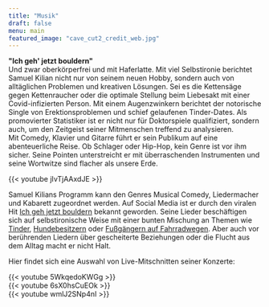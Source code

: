 ```yaml
---
title: "Musik"
draft: false
menu: main
featured_image: "cave_cut2_credit_web.jpg"
---
```


**"Ich geh' jetzt bouldern"**   
Und zwar oberkörperfrei und mit Haferlatte. Mit viel Selbstironie berichtet Samuel Kilian nicht nur von seinem neuen Hobby, sondern auch von alltäglichen Problemen und kreativen Lösungen. Sei es die Kettensäge gegen Kettenraucher oder die optimale Stellung beim Liebesakt mit einer Covid-infizierten Person. Mit einem Augenzwinkern berichtet der notorische Single von Erektionsproblemen und schief gelaufenen Tinder-Dates. Als promovierter Statistiker ist er nicht nur für Doktorspiele qualifiziert, sondern auch, um den Zeitgeist seiner Mitmenschen treffend zu analysieren.  
Mit Comedy, Klavier und Gitarre führt er sein Publikum auf eine abenteuerliche Reise. Ob Schlager oder Hip-Hop, kein Genre ist vor ihm sicher. Seine Pointen unterstreicht er mit überraschenden Instrumenten und seine Wortwitze sind flacher als unsere Erde.


{{< youtube jIvTjAAxdJE >}}
&nbsp;  

Samuel Kilians Programm kann den Genres Musical Comedy, Liedermacher und Kabarett zugeordnet werden. Auf Social Media ist er durch den viralen Hit [Ich geh jetzt bouldern](https://www.instagram.com/reel/CvMXyCHohkO/?utm_source=ig_web_copy_link&igsh=MzRlODBiNWFlZA==) bekannt geworden. Seine Lieder beschäftigen sich auf selbstironische Weise mit einer bunten Mischung an Themen wie [Tinder](https://www.instagram.com/reel/C0XNh8oMvl8/?utm_source=ig_web_copy_link&igsh=MzRlODBiNWFlZA==), [Hundebesitzern](https://www.instagram.com/reel/C0hr5Nus6QR/?utm_source=ig_web_copy_link&igsh=MzRlODBiNWFlZA==) oder [Fußgängern auf Fahrradwegen](https://www.instagram.com/reel/Czos7wNMEEN/?utm_source=ig_web_copy_link&igsh=MzRlODBiNWFlZA==). Aber auch vor berührenden Liedern über gescheiterte Beziehungen oder die Flucht aus dem Alltag macht er nicht Halt.

Hier findet sich eine Auswahl von Live-Mitschnitten seiner Konzerte:

{{< youtube 5WkqedoKWGg >}}
&nbsp;  
{{< youtube 6sX0hsCuEOk >}}
&nbsp;  
{{< youtube wmlJ2SNp4nI >}}